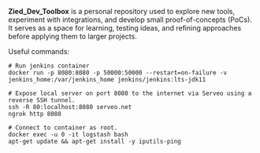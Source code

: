**Zied_Dev_Toolbox** is a personal repository used to explore new tools, experiment with integrations, and develop small proof-of-concepts (PoCs). It serves as a space for learning, testing ideas, and refining approaches before applying them to larger projects.

Useful commands:

```console
# Run jenkins container
docker run -p 8080:8080 -p 50000:50000 --restart=on-failure -v jenkins_home:/var/jenkins_home jenkins/jenkins:lts-jdk11

# Expose local server on port 8080 to the internet via Serveo using a reverse SSH tunnel.
ssh -R 80:localhost:8080 serveo.net
ngrok http 8080 

# Connect to container as root.
docker exec -u 0 -it logstash bash
apt-get update && apt-get install -y iputils-ping
 ```
